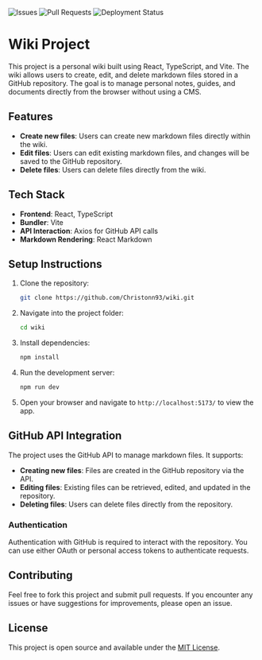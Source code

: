 ![Issues](https://img.shields.io/github/issues/Christonn93/wiki)
![Pull Requests](https://img.shields.io/github/issues-pr/Christonn93/wiki)
![Deployment Status](https://img.shields.io/github/workflow/status/Christonn93/wiki/Deploy%20to%20GitHub%20Pages)

# Wiki Project

This project is a personal wiki built using React, TypeScript, and Vite. The wiki allows users to create, edit, and delete markdown files stored in a GitHub repository. The goal is to manage personal notes, guides, and documents directly from the browser without using a CMS.

## Features

- **Create new files**: Users can create new markdown files directly within the wiki.
- **Edit files**: Users can edit existing markdown files, and changes will be saved to the GitHub repository.
- **Delete files**: Users can delete files directly from the wiki.

## Tech Stack

- **Frontend**: React, TypeScript
- **Bundler**: Vite
- **API Interaction**: Axios for GitHub API calls
- **Markdown Rendering**: React Markdown

## Setup Instructions

1. Clone the repository:

   ```bash
   git clone https://github.com/Christonn93/wiki.git
   ```

2. Navigate into the project folder:

   ```bash
   cd wiki
   ```

3. Install dependencies:

   ```bash
   npm install
   ```

4. Run the development server:

   ```bash
   npm run dev
   ```

5. Open your browser and navigate to `http://localhost:5173/` to view the app.

## GitHub API Integration

The project uses the GitHub API to manage markdown files. It supports:

- **Creating new files**: Files are created in the GitHub repository via the API.
- **Editing files**: Existing files can be retrieved, edited, and updated in the repository.
- **Deleting files**: Users can delete files directly from the repository.

### Authentication

Authentication with GitHub is required to interact with the repository. You can use either OAuth or personal access tokens to authenticate requests.

## Contributing

Feel free to fork this project and submit pull requests. If you encounter any issues or have suggestions for improvements, please open an issue.

## License

This project is open source and available under the [MIT License](LICENSE).
